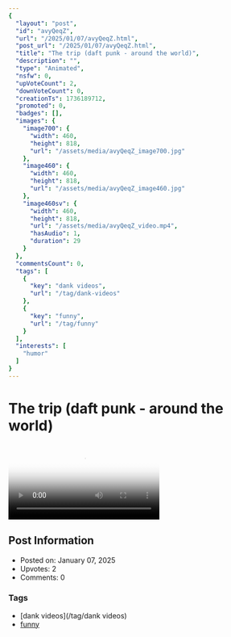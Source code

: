 ```yaml
---
{
  "layout": "post",
  "id": "avyQeqZ",
  "url": "/2025/01/07/avyQeqZ.html",
  "post_url": "/2025/01/07/avyQeqZ.html",
  "title": "The trip (daft punk - around the world)",
  "description": "",
  "type": "Animated",
  "nsfw": 0,
  "upVoteCount": 2,
  "downVoteCount": 0,
  "creationTs": 1736189712,
  "promoted": 0,
  "badges": [],
  "images": {
    "image700": {
      "width": 460,
      "height": 818,
      "url": "/assets/media/avyQeqZ_image700.jpg"
    },
    "image460": {
      "width": 460,
      "height": 818,
      "url": "/assets/media/avyQeqZ_image460.jpg"
    },
    "image460sv": {
      "width": 460,
      "height": 818,
      "url": "/assets/media/avyQeqZ_video.mp4",
      "hasAudio": 1,
      "duration": 29
    }
  },
  "commentsCount": 0,
  "tags": [
    {
      "key": "dank videos",
      "url": "/tag/dank-videos"
    },
    {
      "key": "funny",
      "url": "/tag/funny"
    }
  ],
  "interests": [
    "humor"
  ]
}
---
```


# The trip (daft punk - around the world)

<video controls playsinline loop poster="/assets/media/avyQeqZ_image460.jpg">
  <source src="/assets/media/avyQeqZ_video.mp4" type="video/mp4">
  Your browser does not support the video tag.
</video>

## Post Information

- Posted on: January 07, 2025
- Upvotes: 2
- Comments: 0

### Tags

- [dank videos](/tag/dank videos)
- [funny](/tag/funny)
